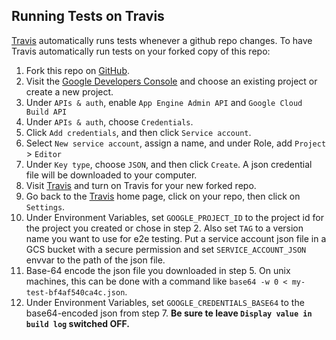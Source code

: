 ## Running Tests on Travis

[Travis](https://travis-ci.org/) automatically runs tests whenever a github
repo changes.  To have Travis automatically run tests on your forked copy
of this repo:

1.  Fork this repo on [GitHub](https://github.com/).
1.  Visit the
    [Google Developers Console](https://console.developers.google.com/) and
    choose an existing project or create a new project.
1.  Under `APIs & auth`, enable `App Engine Admin API` and
   `Google Cloud Build API`
1.  Under `APIs & auth`, choose `Credentials`.
1.  Click `Add credentials`, and then click `Service account`.
1.  Select `New service account`, assign a name, and under Role, add `Project` > `Editor`
1.  Under `Key type`, choose `JSON`, and then click `Create`.  A json credential
    file will be downloaded to your computer.
1.  Visit [Travis](https://travis-ci.org/profile ) and turn on Travis for your
    new forked repo.
1.  Go back to the [Travis](https://travis-ci.org/) home page, click on your
    repo, then click on `Settings`.
1.  Under Environment Variables, set `GOOGLE_PROJECT_ID` to the project id for
    the project you created or chose in step 2. Also set `TAG` to a version name
    you want to use for e2e testing. Put a service account json file in a GCS
    bucket with a secure permission and set `SERVICE_ACCOUNT_JSON` envvar to the
    path of the json file.
1.  Base-64 encode the json file you downloaded in step 5.  On unix machines,
    this can be done with a command like
    `base64 -w 0 < my-test-bf4af540ca4c.json`.
1.  Under Environment Variables, set `GOOGLE_CREDENTIALS_BASE64` to the
    base64-encoded json from step 7.  **Be sure te leave `Display value in build
    log` switched OFF.**
